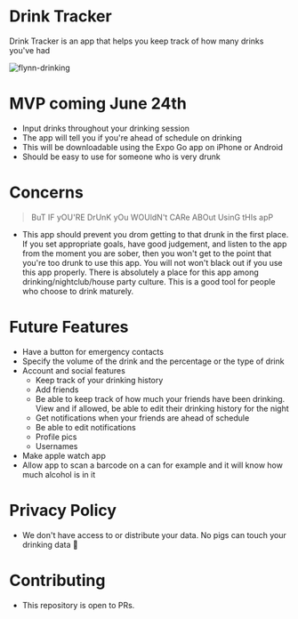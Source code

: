 # Drink Tracker

Drink Tracker is an app that helps you keep track of how many drinks you've had

![flynn-drinking](https://github.com/EricNavar/drink-tracker/assets/32403644/d6d8083a-7a2d-419a-95a4-e3be0fffd57f)

# MVP coming June 24th

- Input drinks throughout your drinking session
- The app will tell you if you're ahead of schedule on drinking
- This will be downloadable using the Expo Go app on iPhone or Android 
- Should be easy to use for someone who is very drunk

# Concerns

> BuT IF yOU'RE DrUnK yOu WOUldN't CARe ABOut UsinG tHIs apP

- This app should prevent you drom getting to that drunk in the first place. If you set appropriate goals, have good judgement, and listen to the app from the moment you are sober, then you won't get to the point that you're too drunk to use this app. You will not won't black out if you use this app properly. There is absolutely a place for this app among drinking/nightclub/house party culture. This is a good tool for people who choose to drink maturely.

# Future Features

- Have a button for emergency contacts
- Specify the volume of the drink and the percentage or the type of drink
- Account and social features
    - Keep track of your drinking history
    - Add friends
    - Be able to keep track of how much your friends have been drinking. View and if allowed, be able to edit their drinking history for the night
    - Get notifications when your friends are ahead of schedule
    - Be able to edit notifications
    - Profile pics
    - Usernames
- Make apple watch app
- Allow app to scan a barcode on a can for example and it will know how much alcohol is in it

# Privacy Policy

- We don't have access to or distribute your data. No pigs can touch your drinking data 😤

# Contributing

- This repository is open to PRs.
